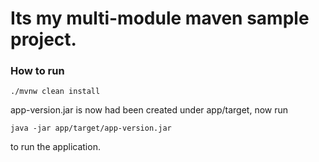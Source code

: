 # Its my multi-module maven sample project.

### How to run

```shell
./mvnw clean install 
```

app-version.jar is now had been created under app/target, now run
```shell
java -jar app/target/app-version.jar
```
to run the application.
